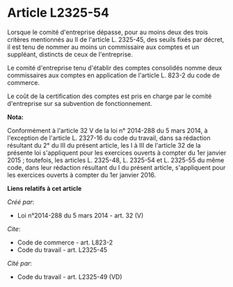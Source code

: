 # Article L2325-54

Lorsque le comité d'entreprise dépasse, pour au moins deux des trois critères mentionnés au II de l'article L. 2325-45, des
seuils fixés par décret, il est tenu de nommer au moins un commissaire aux comptes et un suppléant, distincts de ceux de
l'entreprise. 

Le comité d'entreprise tenu d'établir des comptes consolidés nomme deux commissaires aux comptes en application de l'article
L. 823-2 du code de commerce. 

Le coût de la certification des comptes est pris en charge par le comité d'entreprise sur sa subvention de fonctionnement.

**Nota:**

Conformément à l'article 32 V de la loi n° 2014-288 du 5 mars 2014, à l'exception de l'article L. 2327-16 du code du travail,
dans sa rédaction résultant du 2° du III du présent article, les I à III de l'article 32 de la présente loi s'appliquent pour
les exercices ouverts à compter du 1er janvier 2015 ; toutefois, les articles L. 2325-48, L. 2325-54 et L. 2325-55 du même
code, dans leur rédaction résultant du I du présent article, s'appliquent pour les exercices ouverts à compter du 1er janvier
2016.

**Liens relatifs à cet article**

_Créé par_:

  - Loi n°2014-288 du 5 mars 2014 - art. 32 (V)

_Cite_:

  - Code de commerce - art. L823-2
  - Code du travail - art. L2325-45

_Cité par_:

  - Code du travail - art. L2325-49 (VD)
